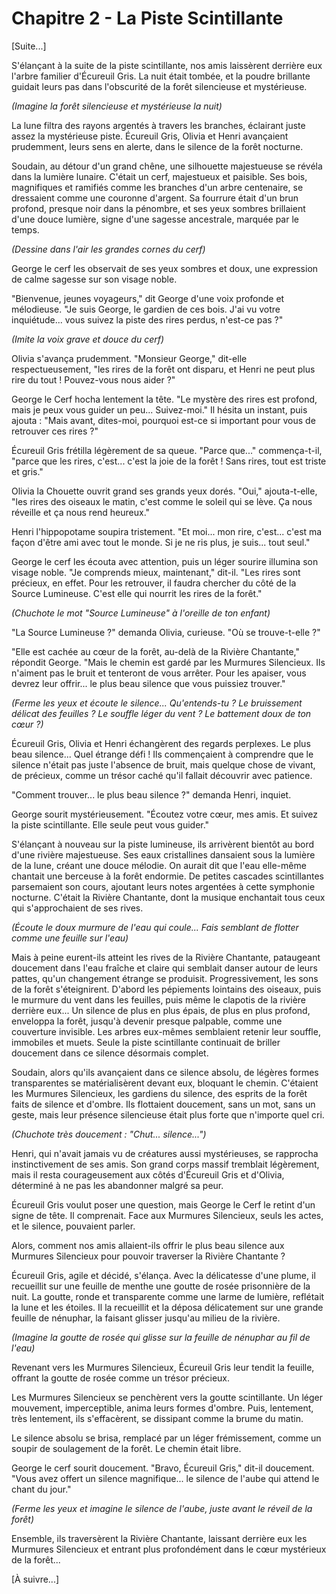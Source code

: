 # Chapitre 2 - La Piste Scintillante

[Suite...]

S'élançant à la suite de la piste scintillante, nos amis laissèrent derrière eux l'arbre familier d'Écureuil Gris. La nuit était tombée, et la poudre brillante guidait leurs pas dans l'obscurité de la forêt silencieuse et mystérieuse.

*(Imagine la forêt silencieuse et mystérieuse la nuit)*

La lune filtra des rayons argentés à travers les branches, éclairant juste assez la mystérieuse piste. Écureuil Gris, Olivia et Henri avançaient prudemment, leurs sens en alerte, dans le silence de la forêt nocturne.

Soudain, au détour d'un grand chêne, une silhouette majestueuse se révéla dans la lumière lunaire. C'était un cerf, majestueux et paisible. Ses bois, magnifiques et ramifiés comme les branches d'un arbre centenaire, se dressaient comme une couronne d'argent. Sa fourrure était d'un brun profond, presque noir dans la pénombre, et ses yeux sombres brillaient d'une douce lumière, signe d'une sagesse ancestrale, marquée par le temps.

*(Dessine dans l'air les grandes cornes du cerf)*

George le cerf les observait de ses yeux sombres et doux, une expression de calme sagesse sur son visage noble.

"Bienvenue, jeunes voyageurs," dit George d'une voix profonde et mélodieuse. "Je suis George, le gardien de ces bois. J'ai vu votre inquiétude... vous suivez la piste des rires perdus, n'est-ce pas ?"

*(Imite la voix grave et douce du cerf)*

Olivia s'avança prudemment. "Monsieur George," dit-elle respectueusement, "les rires de la forêt ont disparu, et Henri ne peut plus rire du tout ! Pouvez-vous nous aider ?"

George le Cerf hocha lentement la tête. "Le mystère des rires est profond, mais je peux vous guider un peu... Suivez-moi." Il hésita un instant, puis ajouta : "Mais avant, dites-moi, pourquoi est-ce si important pour vous de retrouver ces rires ?"

Écureuil Gris frétilla légèrement de sa queue. "Parce que..." commença-t-il, "parce que les rires, c'est... c'est la joie de la forêt ! Sans rires, tout est triste et gris."

Olivia la Chouette ouvrit grand ses grands yeux dorés. "Oui," ajouta-t-elle, "les rires des oiseaux le matin, c'est comme le soleil qui se lève. Ça nous réveille et ça nous rend heureux."

Henri l'hippopotame soupira tristement. "Et moi... mon rire, c'est... c'est ma façon d'être ami avec tout le monde. Si je ne ris plus, je suis... tout seul."

George le cerf les écouta avec attention, puis un léger sourire illumina son visage noble. "Je comprends mieux, maintenant," dit-il. "Les rires sont précieux, en effet. Pour les retrouver, il faudra chercher du côté de la Source Lumineuse. C'est elle qui nourrit les rires de la forêt."

*(Chuchote le mot "Source Lumineuse" à l'oreille de ton enfant)*

"La Source Lumineuse ?" demanda Olivia, curieuse. "Où se trouve-t-elle ?"

"Elle est cachée au cœur de la forêt, au-delà de la Rivière Chantante," répondit George. "Mais le chemin est gardé par les Murmures Silencieux. Ils n'aiment pas le bruit et tenteront de vous arrêter. Pour les apaiser, vous devrez leur offrir... le plus beau silence que vous puissiez trouver."

*(Ferme les yeux et écoute le silence... Qu'entends-tu ? Le bruissement délicat des feuilles ? Le souffle léger du vent ? Le battement doux de ton cœur ?)*

Écureuil Gris, Olivia et Henri échangèrent des regards perplexes. Le plus beau silence... Quel étrange défi ! Ils commençaient à comprendre que le silence n'était pas juste l'absence de bruit, mais quelque chose de vivant, de précieux, comme un trésor caché qu'il fallait découvrir avec patience.

"Comment trouver... le plus beau silence ?" demanda Henri, inquiet.

George sourit mystérieusement. "Écoutez votre cœur, mes amis. Et suivez la piste scintillante. Elle seule peut vous guider."

S'élançant à nouveau sur la piste lumineuse, ils arrivèrent bientôt au bord d'une rivière majestueuse. Ses eaux cristallines dansaient sous la lumière de la lune, créant une douce mélodie. On aurait dit que l'eau elle-même chantait une berceuse à la forêt endormie. De petites cascades scintillantes parsemaient son cours, ajoutant leurs notes argentées à cette symphonie nocturne. C'était la Rivière Chantante, dont la musique enchantait tous ceux qui s'approchaient de ses rives.

*(Écoute le doux murmure de l'eau qui coule... Fais semblant de flotter comme une feuille sur l'eau)*

Mais à peine eurent-ils atteint les rives de la Rivière Chantante, pataugeant doucement dans l'eau fraîche et claire qui semblait danser autour de leurs pattes, qu'un changement étrange se produisit. Progressivement, les sons de la forêt s'éteignirent. D'abord les pépiements lointains des oiseaux, puis le murmure du vent dans les feuilles, puis même le clapotis de la rivière derrière eux... Un silence de plus en plus épais, de plus en plus profond, enveloppa la forêt, jusqu'à devenir presque palpable, comme une couverture invisible. Les arbres eux-mêmes semblaient retenir leur souffle, immobiles et muets. Seule la piste scintillante continuait de briller doucement dans ce silence désormais complet.

Soudain, alors qu'ils avançaient dans ce silence absolu, de légères formes transparentes se matérialisèrent devant eux, bloquant le chemin. C'étaient les Murmures Silencieux, les gardiens du silence, des esprits de la forêt faits de silence et d'ombre. Ils flottaient doucement, sans un mot, sans un geste, mais leur présence silencieuse était plus forte que n'importe quel cri.

*(Chuchote très doucement : "Chut... silence...")*

Henri, qui n'avait jamais vu de créatures aussi mystérieuses, se rapprocha instinctivement de ses amis. Son grand corps massif tremblait légèrement, mais il resta courageusement aux côtés d'Écureuil Gris et d'Olivia, déterminé à ne pas les abandonner malgré sa peur.

Écureuil Gris voulut poser une question, mais George le Cerf le retint d'un signe de tête. Il comprenait. Face aux Murmures Silencieux, seuls les actes, et le silence, pouvaient parler.

Alors, comment nos amis allaient-ils offrir le plus beau silence aux Murmures Silencieux pour pouvoir traverser la Rivière Chantante ?

Écureuil Gris, agile et décidé, s'élança. Avec la délicatesse d'une plume, il recueillit sur une feuille de menthe une goutte de rosée prisonnière de la nuit. La goutte, ronde et transparente comme une larme de lumière, reflétait la lune et les étoiles. Il la recueillit et la déposa délicatement sur une grande feuille de nénuphar, la faisant glisser jusqu'au milieu de la rivière.

*(Imagine la goutte de rosée qui glisse sur la feuille de nénuphar au fil de l'eau)*

Revenant vers les Murmures Silencieux, Écureuil Gris leur tendit la feuille, offrant la goutte de rosée comme un trésor précieux.

Les Murmures Silencieux se penchèrent vers la goutte scintillante. Un léger mouvement, imperceptible, anima leurs formes d'ombre. Puis, lentement, très lentement, ils s'effacèrent, se dissipant comme la brume du matin.

Le silence absolu se brisa, remplacé par un léger frémissement, comme un soupir de soulagement de la forêt. Le chemin était libre.

George le cerf sourit doucement. "Bravo, Écureuil Gris," dit-il doucement. "Vous avez offert un silence magnifique... le silence de l'aube qui attend le chant du jour."

*(Ferme les yeux et imagine le silence de l'aube, juste avant le réveil de la forêt)*

Ensemble, ils traversèrent la Rivière Chantante, laissant derrière eux les Murmures Silencieux et entrant plus profondément dans le cœur mystérieux de la forêt...

[À suivre...]